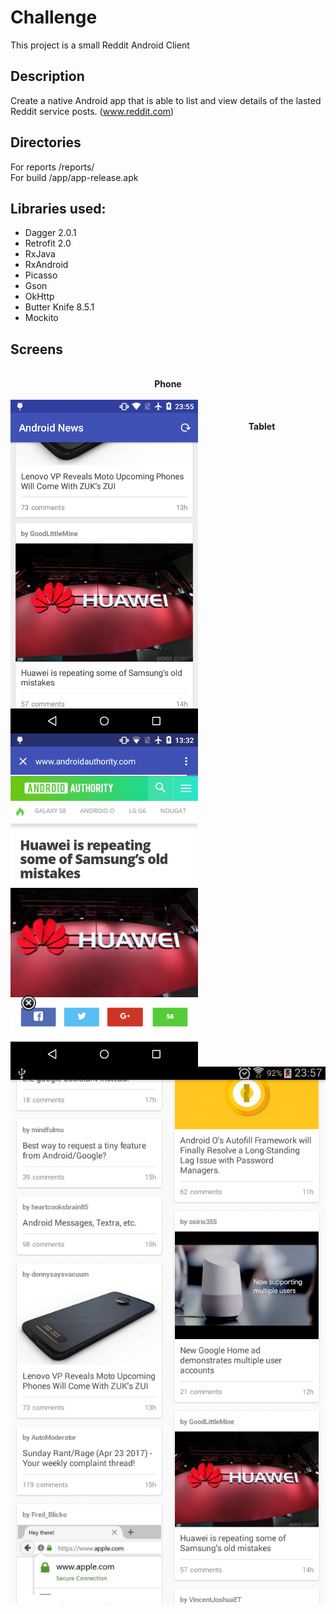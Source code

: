 # Challenge

This project is a small Reddit Android Client

## Description

Create a native Android app that is able to list and view details of the 
lasted Reddit service posts. (www.reddit.com)

## Directories

For reports /reports/
<br>
For build /app/app-release.apk

## Libraries used:

- Dagger 2.0.1
- Retrofit 2.0
- RxJava
- RxAndroid
- Picasso
- Gson
- OkHttp
- Butter Knife 8.5.1
- Mockito

## Screens

<p align="center">
  <b></b>
  <br><b>Phone</b><br><br>
  <img width="300" style="float:left;" src="/screens/device-2017-04-23-235532.png">
  <img width="300" style="float:left;" src="/screens/device-2017-04-23-133259.png">
  <br><br><b>Tablet</b><br><br>
  <img width="600" src="/screens/device-2017-04-23-235705.png">
</p>
